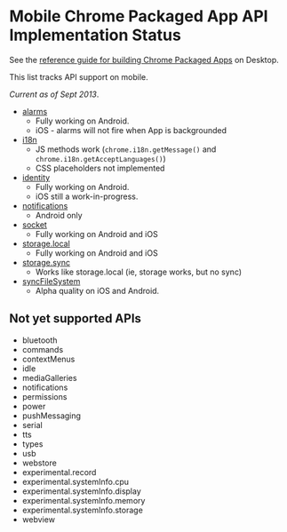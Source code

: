 # Mobile Chrome Packaged App API Implementation Status

See the [reference guide for building Chrome Packaged Apps](http://developer.chrome.com/apps/about_apps.html) on Desktop.

This list tracks API support on mobile.

_Current as of Sept 2013_.

* [alarms](https://github.com/MobileChromeApps/chrome-cordova/tree/master/plugins/chrome.alarms)
    * Fully working on Android.
    * iOS - alarms will not fire when App is backgrounded
* [i18n](https://github.com/MobileChromeApps/chrome-cordova/tree/master/plugins/chrome.i18n)
    * JS methods work (`chrome.i18n.getMessage()` and `chrome.i18n.getAcceptLanguages()`)
    * CSS placeholders not implemented
* [identity](https://github.com/MobileChromeApps/chrome-cordova/tree/master/plugins/chrome.identity)
    * Fully working on Android.
    * iOS still a work-in-progress.
* [notifications](https://github.com/MobileChromeApps/chrome-cordova/tree/master/plugins/chrome.notifications)
    * Android only
* [socket](https://github.com/MobileChromeApps/chrome-cordova/tree/master/plugins/chrome.socket)
    * Fully working on Android and iOS
* [storage.local](https://github.com/MobileChromeApps/chrome-cordova/tree/master/plugins/chrome.storage)
    * Fully working on Android and iOS
* [storage.sync](https://github.com/MobileChromeApps/chrome-cordova/tree/master/plugins/chrome.storage)
    * Works like storage.local (ie, storage works, but no sync)
* [syncFileSystem](https://github.com/MobileChromeApps/chrome-cordova/tree/master/plugins/chrome.syncFileSystem)
    * Alpha quality on iOS and Android.

## Not yet supported APIs

* bluetooth
* commands
* contextMenus
* idle
* mediaGalleries
* notifications
* permissions
* power
* pushMessaging
* serial
* tts
* types
* usb
* webstore
* experimental.record
* experimental.systemInfo.cpu
* experimental.systemInfo.display
* experimental.systemInfo.memory
* experimental.systemInfo.storage
* webview
